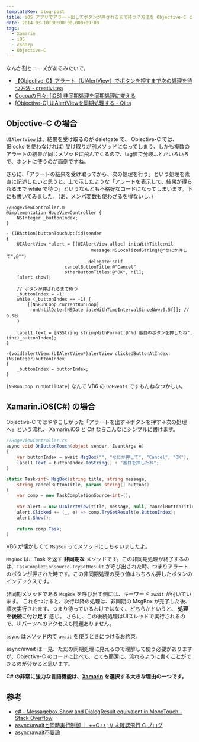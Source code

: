 ```yaml
---
templateKey: blog-post
title: iOS アプリでアラート出してボタンが押されるまで待つ？方法を Objective-C と Xamarin.iOS で比べてみた
date: 2014-03-10T00:00:00.000+09:00
tags:
  - Xamarin
  - iOS
  - csharp
  - Objective-C
---
```

なんか割とニーズがあるみたいで。
<!--more-->
* [【Objective-C】アラート（UIAlertView）でボタンを押すまで次の処理を待つ方法 - creativi.tea](http://teapipin.blog10.fc2.com/blog-entry-224.html)
* [Cocoaの日々: [iOS] 非同期処理を同期処理に変える](http://cocoadays.blogspot.jp/2011/05/ios.html)
* [[Objective-C] UIAlertViewを同期処理する - Qiita ](http://qiita.com/edo_m18/items/cb1d9061d91e572b58eb)

## Objective-C の場合

``UIAlertView`` は、結果を受け取るのが deletgate で、 Objective-C では、(Blocks を使わなければ) 受け取りが別メソッドになってしまう、しかも複数のアラートの結果が同じメソッドに飛んでくるので、tag値で分岐…とかいろいろで、ホントに使うのが面倒ですね。

さらに、「アラートの結果を受け取ってから、次の処理を行う」という処理を素直に記述したいと思うと、上で示したような「アラートを表示して、結果が得られるまで while で待つ」というなんとも不格好なコードになってしまいます。下にも書いてみました。（あ、メンバ変数も使わざるを得ないし。）

```
//HogeViewController.m
@implementation HogeViewController {
    NSInteger _buttonIndex;
}

- (IBAction)buttonTouchUp:(id)sender
{
    UIAlertView *alert = [[UIAlertView alloc] initWithTitle:nil
                                message:NSLocalizedString(@"なにか押して",@"")
                               delegate:self
                      cancelButtonTitle:@"Cancel"
                      otherButtonTitles:@"OK", nil];
    [alert show];
    
    // ボタンが押されるまで待つ
    _buttonIndex = -1;
    while (_buttonIndex == -1) {
        [[NSRunLoop currentRunLoop]
         runUntilDate:[NSDate dateWithTimeIntervalSinceNow:0.5f]]; // 0.5秒
    }
    
    label1.text = [NSString stringWithFormat:@"%d 番目のボタンを押したね", (int)_buttonIndex];
}

-(void)alertView:(UIAlertView*)alertView clickedButtonAtIndex:(NSInteger)buttonIndex
{
	_buttonIndex = buttonIndex;
}
```

``[NSRunLoop runUntilDate]`` なんて VB6 の ``DoEvents`` ですもんねなつかしい。

## Xamarin.iOS(C#) の場合

Objective-C ではややこしかった「アラートを出す→ボタンを押す→次の処理へ」という流れ、 Xamarin.iOS と C# ならこんなにシンプルに書けます。

```csharp
//HogeViewController.cs
async void OnButtonTouch(object sender, EventArgs e)
{
    var buttonIndex = await MsgBox("", "なにか押して", "Cancel", "OK");
    label1.Text = buttonIndex.ToString() + "番目を押したね";  
}

static Task<int> MsgBox(string title, string message, 
    string cancelButtonTitle, params string[] buttons)
{
    var comp = new TaskCompletionSource<int>();
    
    var alert = new UIAlertView(title, message, null, cancelButtonTitle, buttons);
    alert.Clicked += (_, e) => comp.TrySetResult(e.ButtonIndex);
    alert.Show();
    
    return comp.Task;
}
```

VB6 が懐かしくて ``MsgBox`` ってメソッドにしちゃいましたよ。

``MsgBox`` は、Task を返す **非同期な** メソッドです。この非同期処理が終了するのは、``TaskCompletionSource.TrySetResult`` が呼び出された時、つまりアラートのボタンが押された時です。この非同期処理の戻り値はもちろん押したボタンのインデックスです。

非同期メソッドである ``MsgBox`` を呼び出す側には、キーワード ``await`` が付いています。
これをつけると、次行以降の処理は、非同期の MsgBox が完了した後、順次実行されます、つまり待っているわけではなく、どちらかというと、 **処理を後続に付け足す** 感じ。
さらに、この後続処理はUIスレッドで実行されるので、UIパーツへのアクセスも問題ありません。

``async`` はメソッド内で ``await`` を使うときにつけるお約束。

async/await は一見、ただの同期処理に見えるので理解して使う必要がありますが、Objective-C のコードに比べて、とても簡潔に、流れるように書くことができるのが分かると思います。

**C# の非常に強力な言語機能は、[Xamarin](https://xamarin.com/) を選択する大きな理由の一つです。**

## 参考

* [c# - Messagebox.Show and DialogResult equivalent in MonoTouch - Stack Overflow](http://stackoverflow.com/questions/4613071/messagebox-show-and-dialogresult-equivalent-in-monotouch)
* [async/awaitと同時実行制御 ｜ ++C++; // 未確認飛行 C ブログ](http://ufcpp.wordpress.com/2012/11/12/asyncawait%e3%81%a8%e5%90%8c%e6%99%82%e5%ae%9f%e8%a1%8c%e5%88%b6%e5%be%a1/)
* [async/await不要論](http://www.slideshare.net/bleistift/asyncawait2)